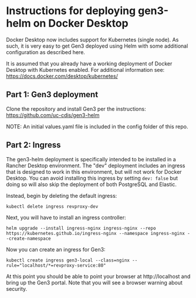 # Instructions for deploying gen3-helm on Docker Desktop
Docker Desktop now includes support for Kubernetes (single node). As such, it is very easy to get Gen3 deployed using Helm with some additional configuration as described here.

It is assumed that you already have a working deployment of Docker Desktop with Kubernetes enabled. For additional information see: https://docs.docker.com/desktop/kubernetes/

## Part 1: Gen3 deployment
Clone the repository and install Gen3 per the instructions: https://github.com/uc-cdis/gen3-helm

NOTE: An initial values.yaml file is included in the config folder of this repo.

## Part 2: Ingress
The gen3-helm deployment is specifically intended to be installed in a Rancher Desktop environment. The "dev" deployment includes an ingress that is designed to work in this environment, but will not work for Docker Desktop. You can avoid installing this ingress by setting `dev: false` but doing so will also skip the deployment of both PostgreSQL and Elastic.

Instead, begin by deleting the default ingress:
```
kubectl delete ingress revproxy-dev
```
Next, you will have to install an ingress controller:
```
helm upgrade --install ingress-nginx ingress-nginx --repo https://kubernetes.github.io/ingress-nginx --namespace ingress-nginx --create-namespace
```
Now you can create an ingress for Gen3:
```
kubectl create ingress gen3-local --class=nginx --rule="localhost/*=revproxy-service:80"
```
At this point you should be able to point your browser at http://localhost and bring up the Gen3 portal. Note that you will see a browser warning about security.